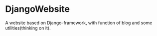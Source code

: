 # DjangoWebsite
A website based on Django-framework, with function of blog and some utilities(thinking on it).